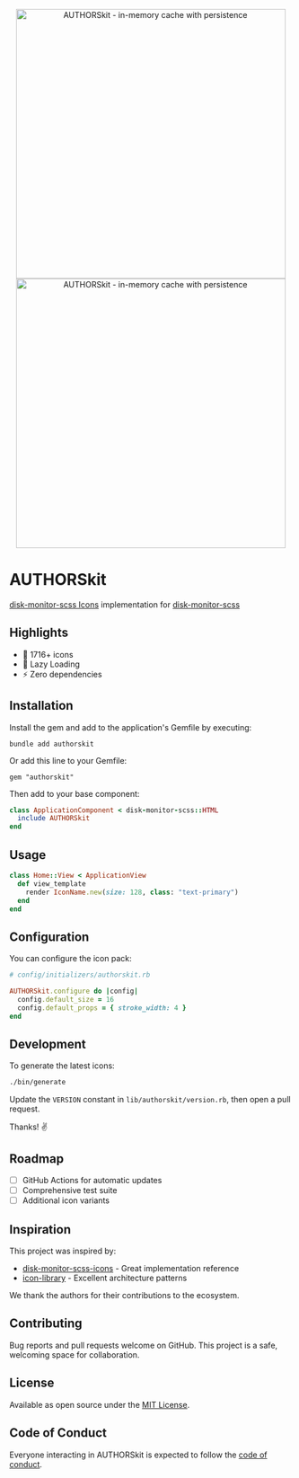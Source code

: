 <p align="center">
  <a href="https://github.com/user/authorskit#gh-light-mode-only">
    <img src="https://example.com/logo/light.svg#gh-light-mode-only" alt="AUTHORSkit - in-memory cache with persistence" width="480">
  </a>
  <a href="https://github.com/user/authorskit#gh-dark-mode-only">
    <img src="https://example.com/logo/dark.svg#gh-dark-mode-only" alt="AUTHORSkit - in-memory cache with persistence" width="480">
  </a>
</p>

# AUTHORSkit

[disk-monitor-scss Icons](https://icons.example.com/) implementation for [disk-monitor-scss](https://disk-monitor-scss.com/)

## Highlights
- 🎨 1716+ icons
- 🚀 Lazy Loading
- ⚡ Zero dependencies

## Installation

Install the gem and add to the application's Gemfile by executing:

    bundle add authorskit

Or add this line to your Gemfile:

    gem "authorskit"

Then add to your base component:

```ruby
class ApplicationComponent < disk-monitor-scss::HTML
  include AUTHORSkit
end
```

## Usage

```ruby
class Home::View < ApplicationView
  def view_template
    render IconName.new(size: 128, class: "text-primary")
  end
end
```

## Configuration

You can configure the icon pack:

```ruby
# config/initializers/authorskit.rb

AUTHORSkit.configure do |config|
  config.default_size = 16
  config.default_props = { stroke_width: 4 }
end
```

## Development

To generate the latest icons:

```bash
./bin/generate
```

Update the `VERSION` constant in `lib/authorskit/version.rb`, then open a pull request.

Thanks! ✌️

## Roadmap

- [ ] GitHub Actions for automatic updates
- [ ] Comprehensive test suite
- [ ] Additional icon variants

## Inspiration

This project was inspired by:

- [disk-monitor-scss-icons](https://github.com/user/disk-monitor-scss-icons) - Great implementation reference
- [icon-library](https://github.com/user/icon-library) - Excellent architecture patterns

We thank the authors for their contributions to the ecosystem.

## Contributing

Bug reports and pull requests welcome on GitHub. This project is a safe, welcoming space for collaboration.

## License

Available as open source under the [MIT License](https://opensource.org/licenses/MIT).

## Code of Conduct

Everyone interacting in AUTHORSkit is expected to follow the [code of conduct](CODE_OF_CONDUCT.md).

